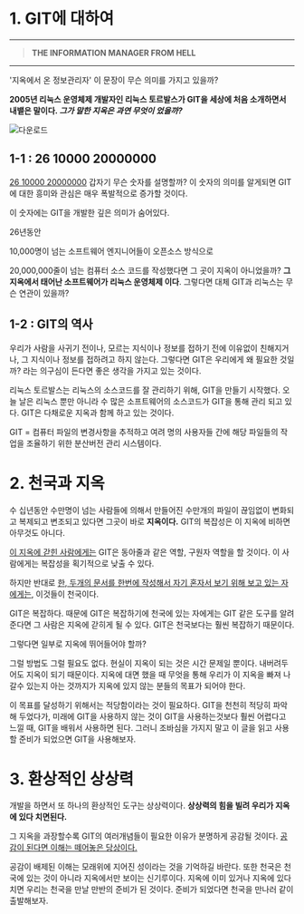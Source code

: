 # 1. GIT에 대하여

***

> **THE INFORMATION MANAGER FROM HELL** 

***



'지옥에서 온 정보관리자' 이 문장이 무슨 의미를 가지고 있을까?

**2005년 리눅스 운영체제 개발자인 리눅스 토르발스가 GIT을 세상에 처음 소개하면서 내뱉은 말이다.  *그가 말한 지옥은 과연 무엇이 었을까?***

![다운로드](C:\git\jaehyunnam7430.github.io\_posts\images\다운로드.jpg)


## 1-1 : 26 10000 20000000



<u>26 10000 20000000</u> 갑자기 무슨 숫자를 설명할까? 이 숫자의 의미를 알게되면 GIT에 대한 흥미와 관심은 매우 폭발적으로 증가할 것이다.

이 숫자에는 GIT을 개발한 깊은 의미가 숨어있다.

26년동안 

10,000명이 넘는 소프트웨어 엔지니어들이 오픈소스 방식으로

20,000,000줄이 넘는 컴퓨터 소스 코드를 작성했다면 그 곳이 지옥이 아니었을까? **그 지옥에서 태어난 소프트웨어가 리눅스 운영체제 이다**. 그렇다면 대체 GIT과 리눅스는 무슨 연관이 있을까?

## 1-2 : GIT의 역사



우리가 사람을 사귀기 전이나, 모르는 지식이나 정보를 접하기 전에 이유없이 친해지거나, 그 지식이나 정보를 접하려고 하지 않는다. 그렇다면 GIT은 우리에게 왜 필요한 것일까? 라는 의구심이 든다면 좋은 생각을 가지고 있는 것이다. 

리눅스 토르발스는 리눅스의 소스코드를 잘 관리하기 위해, GIT을 만들기 시작했다. 오늘 날은 리눅스 뿐만 아니라 수 많은 소프트웨어의 소스코드가 GIT을 통해 관리 되고 있다. GIT은 다채로운 지옥과 함께 하고 있는 것이다. 

GIT = 컴퓨터 파일의 변경사항을 추적하고 여려 명의 사용자들 간에 해당 파일들의 작업을 조율하기 위한 분산버전 관리 시스템이다.

# 2. 천국과 지옥



수 십년동안 수만명이 넘는 사람들에 의해서 만들어진 수만개의 파일이 끊임없이 변화되고 복제되고 변조되고 있다면 그곳이 바로 **지옥이다.** GIT의 복잡성은 이 지옥에 비하면 아무것도 아니다.

<u>이 지옥에 갇힌 사람에게는</u> GIT은 동아줄과 같은 역할, 구원자 역할을 할 것이다. 이 사람에게는 복잡성을 획기적으로 낮출 수 있다.

하지만 반대로 <u>한, 두개의 문서를 한번에 작성해서 자기 혼자서 보기 위해 보고 있는 자에게는</u>, 이것들이 천국이다.

GIT은 복잡하다. 때문에 GIT은 복잡하기에 천국에 있는 자에게는 GIT 같은 도구를 알려준다면 그 사람은 지옥에 갇히게 될 수 있다. GIT은 천국보다는 훨씬 복잡하기 때문이다. 

그렇다면 일부로 지옥에 뛰어들어야 할까?

그럴 방법도 그럴 필요도 없다. 현실이 지옥이 되는 것은 시간 문제일 뿐이다. 내버려두어도 지옥이 되기 때문이다. 지옥에 대면 했을 때 무엇을 통해 우리가 이 지옥을 빠져 나갈수 있는지 아는 것까지가 지옥에 있지 않는 분들의 목표가 되어야 한다.

이 목표를 달성하기 위해서는 적당함이라는 것이 필요하다. GIT을 천천히 적당히 파악해 두었다가, 미래에 GIT을 사용하지 않는 것이 GIT을 사용하는것보다 훨씬 어렵다고 느낄 때,  GIT을 배워서 사용하면 된다.  그러니 조바심을 가지지 말고 이 글을 읽고 사용할 준비가 되었으면 GIT을 사용해보자. 

# 3. 환상적인 상상력



개발을 하면서 또 하나의 환상적인 도구는 상상력이다. **상상력의 힘을 빌려 우리가 지옥에 있다 치면된다.**

그 지옥을 과장할수록 GIT의 여러개념들이  필요한 이유가 분명하게 공감될 것이다. <u>공감이 된다면 이해는 떼어놓은 당상이다.</u> 

공감이 배제된 이해는 모래위에 지어진 성이라는 것을 기억하길 바란다. 또한 천국은 천국에 있는 것이 아니라 지옥에서만 보이는 신기루이다. 지옥에 이미 있거나 지옥에 있다 치면 우리는 천국을 만날 만반의 준비가 된 것이다. 준비가 되었다면 천국을 만나러 같이 출발해보자.


